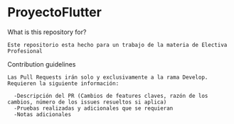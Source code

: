 # ProyectoFlutter
What is this repository for?

    Este repositorio esta hecho para un trabajo de la materia de Electiva Profesional

Contribution guidelines

    Las Pull Requests irán solo y exclusivamente a la rama Develop. Requieren la siguiente información:
    
      -Descripción del PR (Cambios de features claves, razón de los cambios, número de los issues resueltos si aplica)
      -Pruebas realizadas y adicionales que se requieran
      -Notas adicionales
